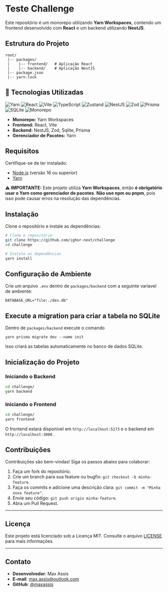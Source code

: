 # Teste Challenge

Este repositório é um monorepo utilizando **Yarn Workspaces**, contendo um frontend desenvolvido com **React** e um backend utilizando **NestJS**.

## Estrutura do Projeto

```
root/
 |-- packages/
 |    |-- frontend/   # Aplicação React
 |    |-- backend/    # Aplicação NestJS
 |-- package.json
 |-- yarn.lock
```

## 🚀 Tecnologias Utilizadas

![Yarn](https://img.shields.io/badge/Yarn-1E6EDE?logo=yarn&logoColor=white&style=for-the-badge)
![React](https://img.shields.io/badge/React-61DAFB?logo=react&logoColor=white&style=for-the-badge)
![Vite](https://img.shields.io/badge/Vite-646CFF?logo=vite&logoColor=white&style=for-the-badge)
![TypeScript](https://img.shields.io/badge/TypeScript-3178C6?logo=typescript&logoColor=white&style=for-the-badge)
![Zustand](https://img.shields.io/badge/Zustand-000000?logo=zustand&logoColor=white&style=for-the-badge)
![NestJS](https://img.shields.io/badge/NestJS-E0234E?logo=nestjs&logoColor=white&style=for-the-badge)
![Zod](https://img.shields.io/badge/Zod-8E44AD?style=for-the-badge)
![Prisma](https://img.shields.io/badge/Prisma-2D3748?logo=prisma&logoColor=white&style=for-the-badge)
![SQLite](https://img.shields.io/badge/SQLite-003B57?logo=sqlite&logoColor=white&style=for-the-badge)
![Monorepo](https://img.shields.io/badge/Monorepo-FFD700?style=for-the-badge)

- **Monorepo:** Yarn Workspaces
- **Frontend:** React, Vite 
- **Backend:** NestJS, Zod, Sqlite, Prisma
- **Gerenciador de Pacotes:** Yarn

## Requisitos

Certifique-se de ter instalado:

- [Node.js](https://nodejs.org/) (versão 16 ou superior)
- [Yarn](https://yarnpkg.com/)

⚠️ **IMPORTANTE:** Este projeto utiliza **Yarn Workspaces**, então **é obrigatório usar o Yarn como gerenciador de pacotes**. **Não use npm ou pnpm**, pois isso pode causar erros na resolução das dependências.

## Instalação

Clone o repositório e instale as dependências:

```sh
# Clone o repositório
git clone https://github.com/ighor-next/challenge
cd challenge

# Instale as dependências
yarn install
```

## Configuração de Ambiente

Crie um arquivo `.env` dentro de `packages/backend` com a seguinte variavel de ambiente:

```
DATABASE_URL="file:./dev.db"
```

## Execute a migration para criar a tabela no SQLite

Dentro de `packages/backend` execute o comando

```
yarn prisma migrate dev --name init
```

Isso criará as tabelas automaticamente no banco de dados SQLite.

## Inicialização do Projeto

### Iniciando o Backend

```sh
cd challenge/
yarn backend
```

### Iniciando o Frontend

```sh
cd challenge/
yarn frontend
```

O frontend estará disponível em `http://localhost:5173` e o backend em `http://localhost:3000` .

## Contribuições

Contribuições são bem-vindas! Siga os passos abaixo para colaborar:

1. Faça um fork do repositório.
2. Crie um branch para sua feature ou bugfix: `git checkout -b minha-feature`.
3. Faça os commits e adicione uma descrição clara: `git commit -m "Minha nova feature"`.
4. Envie seu código: `git push origin minha-feature`.
5. Abra um Pull Request.

---

## Licença

Este projeto está licenciado sob a Licença MIT. Consulte o arquivo [LICENSE](LICENSE) para mais informações.

---

## Contato

- **Desenvolvedor**: Max Assis
- **E-mail**: max.assis@outlook.com
- **GitHub**: [@maxassis](https://github.com/maxassis)
